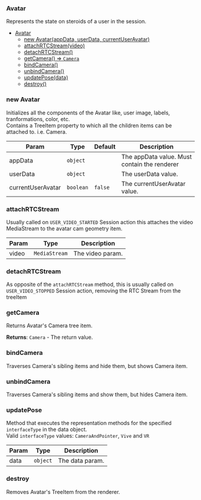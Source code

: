 <a name="Avatar"></a>

### Avatar
Represents the state on steroids of a user in the session.



* [Avatar](#Avatar)
    * [new Avatar(appData, userData, currentUserAvatar)](#new-Avatar)
    * [attachRTCStream(video)](#attachRTCStream)
    * [detachRTCStream()](#detachRTCStream)
    * [getCamera() ⇒ <code>Camera</code>](#getCamera)
    * [bindCamera()](#bindCamera)
    * [unbindCamera()](#unbindCamera)
    * [updatePose(data)](#updatePose)
    * [destroy()](#destroy)

<a name="new_Avatar_new"></a>

### new Avatar
Initializes all the components of the Avatar like, user image, labels, tranformations, color, etc.
<br>
Contains a TreeItem property to which all the children items can be attached to. i.e. Camera.


| Param | Type | Default | Description |
| --- | --- | --- | --- |
| appData | <code>object</code> |  | The appData value. Must contain the renderer |
| userData | <code>object</code> |  | The userData value. |
| currentUserAvatar | <code>boolean</code> | <code>false</code> | The currentUserAvatar value. |

<a name="Avatar+attachRTCStream"></a>

### attachRTCStream
Usually called on `USER_VIDEO_STARTED` Session action this attaches the video MediaStream to the avatar cam geometry item.



| Param | Type | Description |
| --- | --- | --- |
| video | <code>MediaStream</code> | The video param. |

<a name="Avatar+detachRTCStream"></a>

### detachRTCStream
As opposite of the `attachRTCStream` method, this is usually called on `USER_VIDEO_STOPPED` Session action, removing the RTC Stream from the treeItem


<a name="Avatar+getCamera"></a>

### getCamera
Returns Avatar's Camera tree item.


**Returns**: <code>Camera</code> - The return value.  
<a name="Avatar+bindCamera"></a>

### bindCamera
Traverses Camera's sibling items and hide them, but shows Camera item.


<a name="Avatar+unbindCamera"></a>

### unbindCamera
Traverses Camera's sibling items and show them, but hides Camera item.


<a name="Avatar+updatePose"></a>

### updatePose
Method that executes the representation methods for the specified `interfaceType` in the data object.
<br>
Valid `interfaceType` values: `CameraAndPointer`, `Vive` and `VR`



| Param | Type | Description |
| --- | --- | --- |
| data | <code>object</code> | The data param. |

<a name="Avatar+destroy"></a>

### destroy
Removes Avatar's TreeItem from the renderer.


